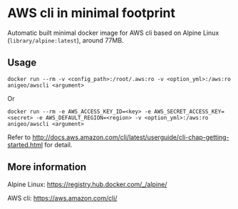AWS cli in minimal footprint
============================

Automatic built minimal docker image for AWS cli based on Alpine Linux (`library/alpine:latest`), around 77MB.

## Usage
```
docker run --rm -v <config_path>:/root/.aws:ro -v <option_yml>:/aws:ro anigeo/awscli <argument>
```

Or

```
docker run --rm -e AWS_ACCESS_KEY_ID=<key> -e AWS_SECRET_ACCESS_KEY=<secret> -e AWS_DEFAULT_REGION=<region> -v <option_yml>:/aws:ro anigeo/awscli <argument>
```

Refer to <http://docs.aws.amazon.com/cli/latest/userguide/cli-chap-getting-started.html> for detail.

## More information
Alpine Linux: <https://registry.hub.docker.com/_/alpine/>

AWS cli: <https://aws.amazon.com/cli/> 
